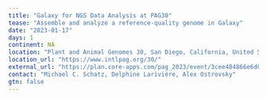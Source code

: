 ```yaml
---
title: "Galaxy for NGS Data Analysis at PAG30"
tease: "Assemble and analyze a reference-quality genome in Galaxy"
date: "2023-01-17"
days: 1
continent: NA
location: "Plant and Animal Genomes 30, San Diego, California, United States"
location_url: "https://www.intlpag.org/30/"
external_url: "https://plan.core-apps.com/pag_2023/event/3cee484866e6d00c5e492240c4d2d535"
contact: "Michael C. Schatz, Delphine Larivière, Alex Ostrovsky"
gtn: false
---
```

